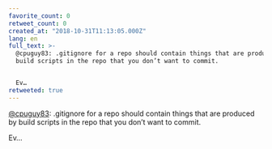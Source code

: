 ```yaml
---
favorite_count: 0
retweet_count: 0
created_at: "2018-10-31T11:13:05.000Z"
lang: en
full_text: >-
  @cpuguy83: .gitignore for a repo should contain things that are produced by
  build scripts in the repo that you don’t want to commit.


  Ev…
retweeted: true
---
```


[@cpuguy83](https://twitter.com/cpuguy83): .gitignore for a repo should contain
things that are produced by build scripts in the repo that you don’t want to
commit.

Ev…
